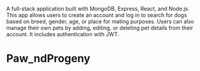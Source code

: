 A full-stack application built with MongoDB, Express, React, and Node.js. This app allows users to create an account and log in to search for dogs based on breed, gender, age, or place for mating purposes. Users can also manage their own pets by adding, editing, or deleting pet details from their account. It includes authentication with JWT.
# Paw_ndProgeny
